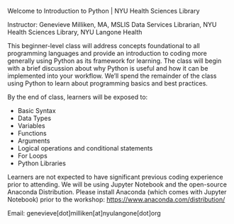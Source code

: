 Welcome to Introduction to Python | NYU Health Sciences Library

Instructor: Genevieve Milliken, MA, MSLIS
            Data Services Librarian, NYU Health Sciences Library, NYU Langone Health
            
This beginner-level class will address concepts foundational to all programming languages and provide an introduction to coding more generally using Python as its framework for learning. The class will begin with a brief discussion about why Python is useful and how it can be implemented into your workflow. We’ll spend the remainder of the class using Python to learn about programming basics and best practices.

By the end of class, learners will be exposed to:

- Basic Syntax
- Data Types
- Variables
- Functions
- Arguments
- Logical operations and conditional statements
- For Loops
- Python Libraries

Learners are not expected to have significant previous coding experience prior to attending. We will be using Jupyter Notebook and the open-source Anaconda Distribution. Please install Anaconda (which comes with Jupyter Notebook) prior to the workshop: https://www.anaconda.com/distribution/ 

Email: genevieve[dot]milliken[at]nyulangone[dot]org

